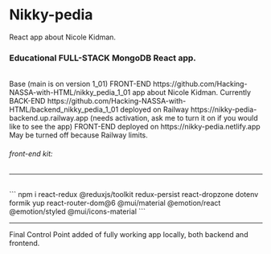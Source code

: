 # Nikky-pedia
React app about Nicole Kidman.
<br>
### Educational FULL-STACK MongoDB React app.
<br>
 Base (main is on version 1_01) FRONT-END
 https://github.com/Hacking-NASSA-with-HTML/nikky_pedia_1_01
  app about Nicole Kidman. Currently BACK-END
 https://github.com/Hacking-NASSA-with-HTML/backend_nikky_pedia_1_01 
   deployed on Railway https://nikky-pedia-backend.up.railway.app (needs activation, ask me to turn it on if you would like to see the app) FRONT-END deployed on https://nikky-pedia.netlify.app May be turned off because Railway limits.
<br>

###### front-end kit:
---
<br>
```
npm i react-redux @reduxjs/toolkit redux-persist react-dropzone dotenv formik yup react-router-dom@6 @mui/material @emotion/react @emotion/styled @mui/icons-material
```

---
Final Control Point added of fully working app locally, both backend and frontend.